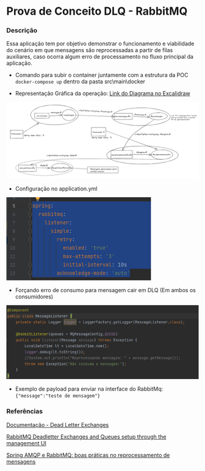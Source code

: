 # Prova de Conceito DLQ - RabbitMQ

### Descrição
Essa aplicação tem por objetivo demonstrar o funcionamento e viabilidade do cenário em que mensagens são reprocessadas a partir de filas auxiliares, caso ocorra algum erro de processamento no fluxo principal da aplicação.

* Comando para subir o container juntamente com a estrutura da POC `docker-compose up` dentro da pasta src\main\docker


* Representação Gráfica da operação: [Link do Diagrama no Excalidraw](https://excalidraw.com/#json=VbxTiLWZsFkh6G_HtFUFX,Ydjxhap-eSicfKVK99f__A)


![Alt text](Fluxo.png?raw=true "Imagem em anexo")

* Configuração no application.yml

![Alt text](Ampq%20Retry.png)


* Forçando erro de consumo para mensagem cair em DLQ (Em ambos os consumidores)

![Alt text](Forçando%20erro.png)

* Exemplo de payload para enviar na interface do RabbitMq: `{"message":"teste de mensagem"}`


### Referências

[Documentação - Dead Letter Exchanges](https://www.rabbitmq.com/dlx.html)

[RabbitMQ Deadletter Exchanges and Queues setup through the management UI](https://www.youtube.com/watch?v=ovE8NKAwqTI&t=1005s)

[Spring AMQP e RabbitMQ: boas práticas no reprocessamento de mensagens](https://www.youtube.com/watch?v=GgIJWxk_-jM&t=1809s)
